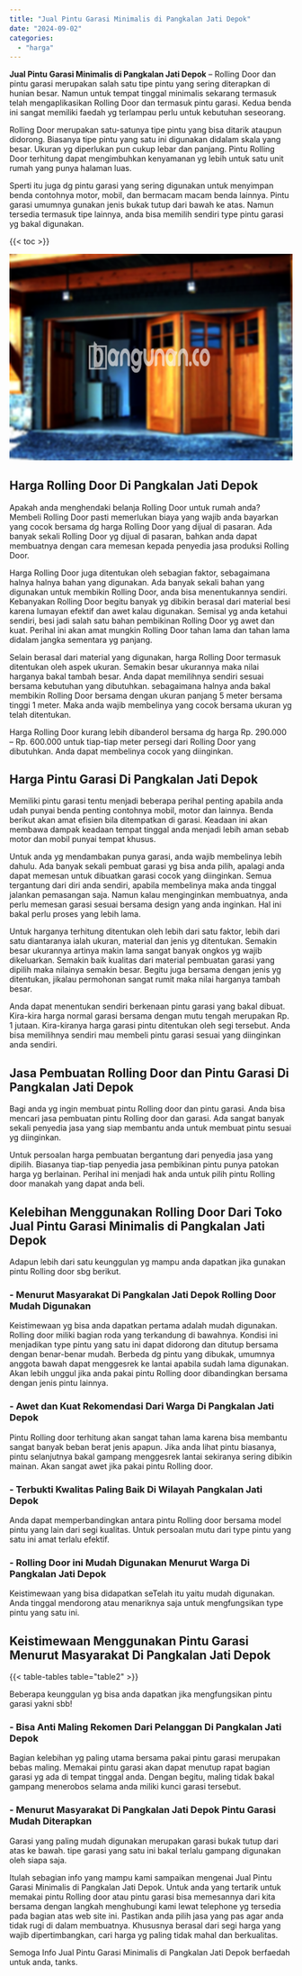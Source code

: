 ```yaml
---
title: "Jual Pintu Garasi Minimalis di Pangkalan Jati Depok"
date: "2024-09-02"
categories: 
  - "harga"
---
```


**Jual Pintu Garasi Minimalis di Pangkalan Jati Depok** – Rolling Door dan pintu garasi merupakan salah satu tipe pintu yang sering diterapkan di hunian besar. Namun untuk tempat tinggal minimalis sekarang termasuk telah mengaplikasikan Rolling Door dan termasuk pintu garasi. Kedua benda ini sangat memiliki faedah yg terlampau perlu untuk kebutuhan seseorang.

Rolling Door merupakan satu-satunya tipe pintu yang bisa ditarik ataupun didorong. Biasanya tipe pintu yang satu ini digunakan didalam skala yang besar. Ukuran yg diperlukan pun cukup lebar dan panjang. Pintu Rolling Door terhitung dapat mengimbuhkan kenyamanan yg lebih untuk satu unit rumah yang punya halaman luas.

Sperti itu juga dg pintu garasi yang sering digunakan untuk menyimpan benda contohnya motor, mobil, dan bermacam macam benda lainnya. Pintu garasi umumnya gunakan jenis bukak tutup dari bawah ke atas. Namun tersedia termasuk tipe lainnya, anda bisa memilih sendiri type pintu garasi yg bakal digunakan.

{{< toc >}}

![Jual Pintu Garasi Minimalis di Pangkalan Jati Depok](/images/pintu-garasi-62.png)

## Harga Rolling Door Di Pangkalan Jati Depok

Apakah anda menghendaki belanja Rolling Door untuk rumah anda? Membeli Rolling Door pasti memerlukan biaya yang wajib anda bayarkan yang cocok bersama dg harga Rolling Door yang dijual di pasaran. Ada banyak sekali Rolling Door yg dijual di pasaran, bahkan anda dapat membuatnya dengan cara memesan kepada penyedia jasa produksi Rolling Door.

Harga Rolling Door juga ditentukan oleh sebagian faktor, sebagaimana halnya halnya bahan yang digunakan. Ada banyak sekali bahan yang digunakan untuk membikin Rolling Door, anda bisa menentukannya sendiri. Kebanyakan Rolling Door begitu banyak yg dibikin berasal dari material besi karena lumayan efektif dan awet kalau digunakan. Semisal yg anda ketahui sendiri, besi jadi salah satu bahan pembikinan Rolling Door yg awet dan kuat. Perihal ini akan amat mungkin Rolling Door tahan lama dan tahan lama didalam jangka sementara yg panjang.

Selain berasal dari material yang digunakan, harga Rolling Door termasuk ditentukan oleh aspek ukuran. Semakin besar ukurannya maka nilai harganya bakal tambah besar. Anda dapat memilihnya sendiri sesuai bersama kebutuhan yang dibutuhkan. sebagaimana halnya anda bakal membikin Rolling Door bersama dengan ukuran panjang 5 meter bersama tinggi 1 meter. Maka anda wajib membelinya yang cocok bersama ukuran yg telah ditentukan.

Harga Rolling Door kurang lebih dibanderol bersama dg harga Rp. 290.000 – Rp. 600.000 untuk tiap-tiap meter persegi dari Rolling Door yang dibutuhkan. Anda dapat membelinya cocok yang diinginkan.

## Harga Pintu Garasi Di Pangkalan Jati Depok

Memiliki pintu garasi tentu menjadi beberapa perihal penting apabila anda udah punyai benda penting contohnya mobil, motor dan lainnya. Benda berikut akan amat efisien bila ditempatkan di garasi. Keadaan ini akan membawa dampak keadaan tempat tinggal anda menjadi lebih aman sebab motor dan mobil punyai tempat khusus.

Untuk anda yg mendambakan punya garasi, anda wajib membelinya lebih dahulu. Ada banyak sekali pembuat garasi yg bisa anda pilih, apalagi anda dapat memesan untuk dibuatkan garasi cocok yang diinginkan. Semua tergantung dari diri anda sendiri, apabila membelinya maka anda tinggal jalankan pemasangan saja. Namun kalau menginginkan membuatnya, anda perlu memesan garasi sesuai bersama design yang anda inginkan. Hal ini bakal perlu proses yang lebih lama.

Untuk harganya terhitung ditentukan oleh lebih dari satu faktor, lebih dari satu diantaranya ialah ukuran, material dan jenis yg ditentukan. Semakin besar ukurannya artinya makin lama sangat banyak ongkos yg wajib dikeluarkan. Semakin baik kualitas dari material pembuatan garasi yang dipilih maka nilainya semakin besar. Begitu juga bersama dengan jenis yg ditentukan, jikalau permohonan sangat rumit maka nilai harganya tambah besar.

Anda dapat menentukan sendiri berkenaan pintu garasi yang bakal dibuat. Kira-kira harga normal garasi bersama dengan mutu tengah merupakan Rp. 1 jutaan. Kira-kiranya harga garasi pintu ditentukan oleh segi tersebut. Anda bisa memilihnya sendiri mau membeli pintu garasi sesuai yang diinginkan anda sendiri.

## Jasa Pembuatan Rolling Door dan Pintu Garasi Di Pangkalan Jati Depok

Bagi anda yg ingin membuat pintu Rolling door dan pintu garasi. Anda bisa mencari jasa pembuatan pintu Rolling door dan garasi. Ada sangat banyak sekali penyedia jasa yang siap membantu anda untuk membuat pintu sesuai yg diinginkan.

Untuk persoalan harga pembuatan bergantung dari penyedia jasa yang dipilih. Biasanya tiap-tiap penyedia jasa pembikinan pintu punya patokan harga yg berlainan. Perihal ini menjadi hak anda untuk pilih pintu Rolling door manakah yang dapat anda beli.

## Kelebihan Menggunakan Rolling Door Dari Toko Jual Pintu Garasi Minimalis di Pangkalan Jati Depok

Adapun lebih dari satu keunggulan yg mampu anda dapatkan jika gunakan pintu Rolling door sbg berikut.

### \- Menurut Masyarakat Di Pangkalan Jati Depok Rolling Door Mudah Digunakan

Keistimewaan yg bisa anda dapatkan pertama adalah mudah digunakan. Rolling door miliki bagian roda yang terkandung di bawahnya. Kondisi ini menjadikan type pintu yang satu ini dapat didorong dan ditutup bersama dengan benar-benar mudah. Berbeda dg pintu yang dibukak, umumnya anggota bawah dapat menggesrek ke lantai apabila sudah lama digunakan. Akan lebih unggul jika anda pakai pintu Rolling door dibandingkan bersama dengan jenis pintu lainnya.

### \- Awet dan Kuat Rekomendasi Dari Warga Di Pangkalan Jati Depok

Pintu Rolling door terhitung akan sangat tahan lama karena bisa membantu sangat banyak beban berat jenis apapun. Jika anda lihat pintu biasanya, pintu selanjutnya bakal gampang menggesrek lantai sekiranya sering dibikin mainan. Akan sangat awet jika pakai pintu Rolling door.

### \- Terbukti Kwalitas Paling Baik Di Wilayah Pangkalan Jati Depok

Anda dapat memperbandingkan antara pintu Rolling door bersama model pintu yang lain dari segi kualitas. Untuk persoalan mutu dari type pintu yang satu ini amat terlalu efektif.

### \- Rolling Door ini Mudah Digunakan Menurut Warga Di Pangkalan Jati Depok

Keistimewaan yang bisa didapatkan seTelah itu yaitu mudah digunakan. Anda tinggal mendorong atau menariknya saja untuk mengfungsikan type pintu yang satu ini.

## Keistimewaan Menggunakan Pintu Garasi Menurut Masyarakat Di Pangkalan Jati Depok

{{< table-tables table="table2" >}}

Beberapa keunggulan yg bisa anda dapatkan jika mengfungsikan pintu garasi yakni sbb!

### \- Bisa Anti Maling Rekomen Dari Pelanggan Di Pangkalan Jati Depok

Bagian kelebihan yg paling utama bersama pakai pintu garasi merupakan bebas maling. Memakai pintu garasi akan dapat menutup rapat bagian garasi yg ada di tempat tinggal anda. Dengan begitu, maling tidak bakal gampang menerobos selama anda miliki kunci garasi tersebut.

### \- Menurut Masyarakat Di Pangkalan Jati Depok Pintu Garasi Mudah Diterapkan

Garasi yang paling mudah digunakan merupakan garasi bukak tutup dari atas ke bawah. tipe garasi yang satu ini bakal terlalu gampang digunakan oleh siapa saja.

Itulah sebagian info yang mampu kami sampaikan mengenai Jual Pintu Garasi Minimalis di Pangkalan Jati Depok. Untuk anda yang tertarik untuk memakai pintu Rolling door atau pintu garasi bisa memesannya dari kita bersama dengan langkah menghubungi kami lewat telephone yg tersedia pada bagian atas web site ini. Pastikan anda pilih jasa yang pas agar anda tidak rugi di dalam membuatnya. Khususnya berasal dari segi harga yang wajib dipertimbangkan, cari harga yg paling tidak mahal dan berkualitas.

Semoga Info Jual Pintu Garasi Minimalis di Pangkalan Jati Depok berfaedah untuk anda, tanks.
